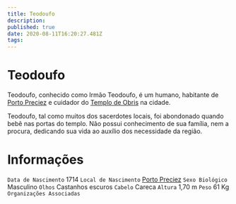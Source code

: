 ```yaml
---
title: Teodoufo
description: 
published: true
date: 2020-08-11T16:20:27.481Z
tags: 
---
```


# Teodoufo
Teodoufo, conhecido como Irmão Teodoufo, é um humano, habitante de [Porto Preciez]() e cuidador do [Templo de Obris]() na cidade.

Teodoufo, tal como muitos dos sacerdotes locais, foi abondonado quando bebê nas portas do templo. Não possui conhecimento de sua família, nem a procura, dedicando sua vida ao auxílio dos necessidade da região.

# Informações
`Data de Nascimento` 1714
`Local de Nascimento` [Porto Preciez](/lugares/plano-material/drafeon/sul-de-drafeon/porto-preciez#porto-preciez)
`Sexo Biológico` Masculino
`Olhos` Castanhos escuros
`Cabelo` Careca
`Altura` 1,70 m
`Peso` 61 Kg
`Organizações Associadas` 